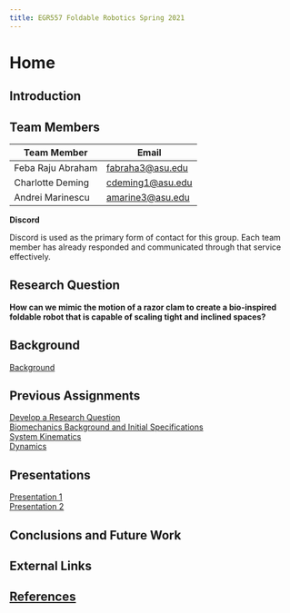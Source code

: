 ```yaml
---
title: EGR557 Foldable Robotics Spring 2021
---
```


# Home

## Introduction

## Team Members

|Team Member|Email|
|---|---|
|Feba Raju Abraham|fabraha3@asu.edu|
|Charlotte Deming|cdeming1@asu.edu|
|Andrei Marinescu|amarine3@asu.edu|

**Discord**

Discord is used as the primary form of contact for this group. Each team member has already responded and communicated through that service effectively. 

## Research Question
**How can we mimic the motion of a razor clam to create a bio-inspired foldable robot that is capable of scaling tight and inclined spaces?**

## Background
[Background](/background.md)

## Previous Assignments

[Develop a Research Question](develop-a-research-question.md)  
[Biomechanics Background and Initial Specifications](biomechanics-background-and-initial-specifications.md)  
[System Kinematics](System_Kinematics.ipynb_-_Colaboratory.pdf)  
[Dynamics](System_Dynamics.ipynb_-_Colaboratory.pdf) 


## Presentations

[Presentation 1](presentation1.md)  
[Presentation 2](presentation2.md)

## Conclusions and Future Work

## External Links

## [References](references.md)


